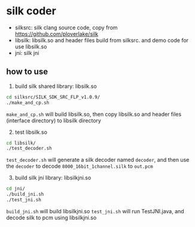 # silk coder

- silksrc: silk clang source code, copy from https://github.com/ploverlake/silk
- libsilk: libsilk.so and header files build from silksrc. and demo code for use libsilk.so
- jni: silk jni

## how to use

1. build silk shared library: libsilk.so

```bash
cd silksrc/SILK_SDK_SRC_FLP_v1.0.9/
./make_and_cp.sh
```

`make_and_cp.sh` will build libsilk.so, then copy libsilk.so and header files (interface directory) to libsilk directory

2. test libsilk.so

```bash
cd libsilk/
./test_decoder.sh
```

`test_decoder.sh` will generate a silk decoder named `decoder`, and then use the `decoder` to decode `8000_16bit_1channel.silk` to `out.pcm`

3. build silk jni library: libsilkjni.so

```bash
cd jni/
./build_jni.sh 
./test_jni.sh
```

`build_jni.sh` will build libsilkjni.so
`test_jni.sh` will run TestJNI.java, and decode silk to pcm using libsilkjni.so
